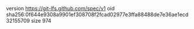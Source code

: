 version https://git-lfs.github.com/spec/v1
oid sha256:0f644e9308a9901ef308708f2fcad02977e3ffa88488de7e36ae1ecd32155709
size 974
